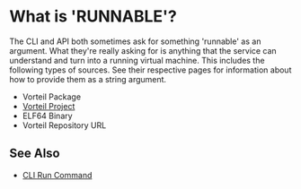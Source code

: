 # What is 'RUNNABLE'?

The CLI and API both sometimes ask for something 'runnable' as an argument. What they're really asking for is anything that the service 
can understand and turn into a running virtual machine. This includes the following types of sources. See their respective pages for information about how to provide them as a string argument.

* Vorteil Package 
* [Vorteil Project](../../projects/introduction)
* ELF64 Binary
* Vorteil Repository URL

## See Also 

* [CLI Run Command](../../../cli/general/run)